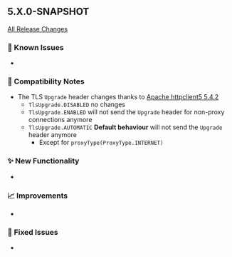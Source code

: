 ## 5.X.0-SNAPSHOT

[All Release Changes](https://github.com/SAP/cloud-sdk-java/releases)

### 🚧 Known Issues

- 

### 🔧 Compatibility Notes

- The TLS `Upgrade` header changes thanks to [Apache httpclient5 5.4.2](https://github.com/apache/httpcomponents-client/commit/5ab09ea39fed1c39ea35905532ba1567c785330a)
  - `TlsUpgrade.DISABLED` no changes
  - `TlsUpgrade.ENABLED` will not send the `Upgrade` header for non-proxy connections anymore
  - `TlsUpgrade.AUTOMATIC` **Default behaviour** will not send the `Upgrade` header anymore
    - Except for `proxyType(ProxyType.INTERNET)`

### ✨ New Functionality

- 

### 📈 Improvements

- 

### 🐛 Fixed Issues

- 
